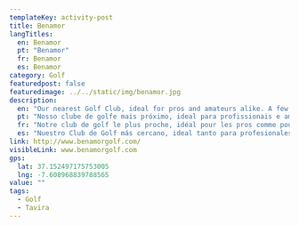 ```yaml
---
templateKey: activity-post
title: Benamor
langTitles:
  en: Benamor
  pt: "Benamor"
  fr: Benamor
  es: Benamor
category: Golf 
featuredpost: false
featuredimage: ../../static/img/benamor.jpg
description: 
  en: "Our nearest Golf Club, ideal for pros and amateurs alike. A few minutes from Tavira in Conceicao, off N125."
  pt: "Nosso clube de golfe mais próximo, ideal para profissionais e amadores. A poucos minutos de Tavira em Conceição, saída da N125."
  fr: "Notre club de golf le plus proche, idéal pour les pros comme pour les amateurs. A quelques minutes de Tavira à Conceicao, sortie N125."
  es: "Nuestro Club de Golf más cercano, ideal tanto para profesionales como para aficionados. A pocos minutos de Tavira en Conceicao, saliendo de la N125."
link: http://www.benamorgolf.com/
visibleLink: www.benamorgolf.com
gps:
  lat: 37.152497175753005
  lng: -7.608968839788565
value: ""
tags:
  - Golf
  - Tavira
---
```


